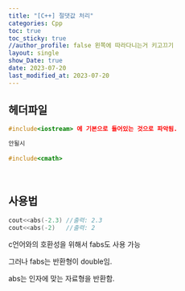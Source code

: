 ```yaml
---
title: "[C++] 절댓값 처리"
categories: Cpp
toc: true
toc_sticky: true
//author_profile: false 왼쪽에 따라다니는거 키고끄기
layout: single
show_Date: true
date: 2023-07-20
last_modified_at: 2023-07-20
---
```




## 헤더파일

```c++
#include<iostream> 에 기본으로 들어있는 것으로 파악됨. 

안될시
    
#include<cmath>
```

<br>

## 사용법

```c++
cout<<abs(-2.3) //출력: 2.3
cout<<abs(-2)   //출력: 2
```

c언어와의 호환성을 위해서 fabs도 사용 가능

그러나 fabs는 반환형이 double임.

abs는 인자에 맞는 자료형을 반환함.

